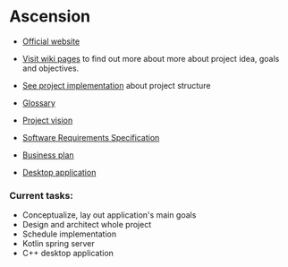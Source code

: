 # Ascension

* [Official website](google.com/notFound)
* [Visit wiki pages](https://gitlab.fel.cvut.cz/B181_BD6B33EAR/yazykvla/wikis/home) to find out more about more about
project idea, goals and objectives.
* [See project implementation](https://gitlab.fel.cvut.cz/B181_BD6B33EAR/yazykvla/wikis/implementation) about project structure 


* [Glossary]() 


* [Project vision]()
* [Software Requirements Specification]()
* [Business plan]()


* [Desktop application]()

### Current tasks:
* Conceptualize, lay out application's main goals
* Design and architect whole project
* Schedule implementation
* Kotlin spring server
* C++ desktop application